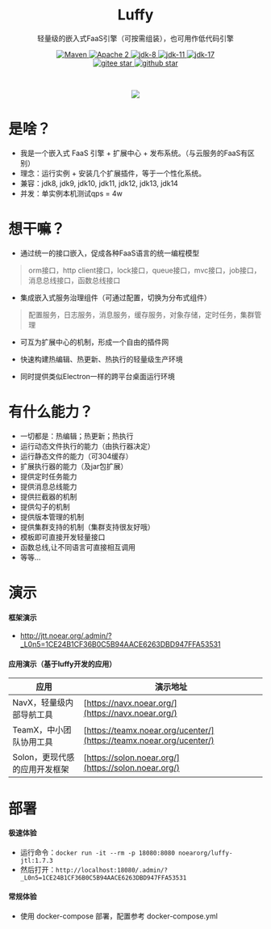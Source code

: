 <h1 align="center" style="text-align:center;">
  Luffy
</h1>
<p align="center">
轻量级的嵌入式FaaS引擎（可按需组装），也可用作低代码引擎
</p>
<p align="center">
    <a target="_blank" href="https://search.maven.org/search?q=org.noear%20luffy">
        <img src="https://img.shields.io/maven-central/v/org.noear/luffy.svg?label=Maven%20Central" alt="Maven" />
    </a>
    <a target="_blank" href="https://www.apache.org/licenses/LICENSE-2.0.txt">
		<img src="https://img.shields.io/:license-Apache2-blue.svg" alt="Apache 2" />
	</a>
    <a target="_blank" href="https://www.oracle.com/java/technologies/javase/javase-jdk8-downloads.html">
		<img src="https://img.shields.io/badge/JDK-8-green.svg" alt="jdk-8" />
	</a>
    <a target="_blank" href="https://www.oracle.com/java/technologies/javase/jdk11-archive-downloads.html">
		<img src="https://img.shields.io/badge/JDK-11-green.svg" alt="jdk-11" />
	</a>
    <a target="_blank" href="https://www.oracle.com/java/technologies/javase/jdk17-archive-downloads.html">
		<img src="https://img.shields.io/badge/JDK-17-green.svg" alt="jdk-17" />
	</a>
    <br />
    <a target="_blank" href='https://gitee.com/noear/luffy/stargazers'>
		<img src='https://gitee.com/noear/luffy/badge/star.svg' alt='gitee star'/>
	</a>
    <a target="_blank" href='https://github.com/noear/luffy/stargazers'>
		<img src="https://img.shields.io/github/stars/noear/luffy.svg?logo=github" alt="github star"/>
	</a>
</p>
<br/>
<p align="center">
	<a href="https://jq.qq.com/?_wv=1027&k=kjB5JNiC">
	<img src="https://img.shields.io/badge/QQ交流群-22200020-orange"/></a>
</p>



# 是啥？
* 我是一个嵌入式 FaaS 引擎 + 扩展中心 + 发布系统。（与云服务的FaaS有区别）
* 理念：运行实例 + 安装几个扩展插件，等于一个性化系统。
* 兼容：jdk8, jdk9, jdk10, jdk11, jdk12, jdk13, jdk14
* 并发：单实例本机测试qps = 4w


# 想干嘛？
* 通过统一的接口嵌入，促成各种FaaS语言的统一编程模型
  
>orm接口，http client接口，lock接口，queue接口，mvc接口，job接口，消息总线接口，函数总线接口
  
* 集成嵌入式服务治理组件（可通过配置，切换为分布式组件）
  
>配置服务，日志服务，消息服务，缓存服务，对象存储，定时任务，集群管理
  
* 可互为扩展中心的机制，形成一个自由的插件网

* 快速构建热编辑、热更新、热执行的轻量级生产环境

* 同时提供类似Electron一样的跨平台桌面运行环境


# 有什么能力？
* 一切都是：热编辑；热更新；热执行
* 运行动态文件执行的能力（由执行器决定）
* 运行静态文件的能力（可304缓存）
* 扩展执行器的能力（及jar包扩展）
* 提供定时任务能力
* 提供消息总线能力
* 提供拦截器的机制
* 提供勾子的机制
* 提供版本管理的机制
* 提供集群支持的机制（集群支持很友好哦）
* 模板即可直接开发轻量接口
* 函数总线,让不同语言可直接相互调用
* 等等...


# 演示

#### 框架演示
* http://jtt.noear.org/.admin/?_L0n5=1CE24B1CF36B0C5B94AACE6263DBD947FFA53531

#### 应用演示（基于luffy开发的应用）


| 应用   | 演示地址                                                                   | 
|-------|------------------------------------------------------------------------| 
| NavX，轻量级内部导航工具 | [https://navx.noear.org/](https://navx.noear.org/)                     |
| TeamX，中小团队协用工具  | [https://teamx.noear.org/ucenter/](https://teamx.noear.org/ucenter/)   |
| Solon，更现代感的应用开发框架 | [https://solon.noear.org/](https://solon.noear.org/)                   |


# 部署

#### 极速体验

* 运行命令：`docker run -it --rm -p 18080:8080 noearorg/luffy-jtl:1.7.3`
* 然后打开：`http://localhost:18080/.admin/?_L0n5=1CE24B1CF36B0C5B94AACE6263DBD947FFA53531`

#### 常规体验

* 使用 docker-compose 部署，配置参考 docker-compose.yml


